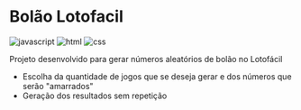 # Bolão Lotofacil

![javascript](https://img.shields.io/badge/JavaScript-F7DF1E?style=for-the-badge&logo=javascript&logoColor=black)
![html](https://img.shields.io/badge/HTML5-E34F26?style=for-the-badge&logo=html5&logoColor=white)
![css](https://img.shields.io/badge/CSS3-1572B6?style=for-the-badge&logo=css3&logoColor=white)

Projeto desenvolvido para gerar números aleatórios de bolão no Lotofácil
- Escolha da quantidade de jogos que se deseja gerar e dos números que serão "amarrados"
- Geração dos resultados sem repetição

